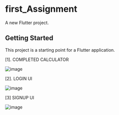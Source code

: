 # first_Assignment

A new Flutter project.

## Getting Started

This project is a starting point for a Flutter application.

[1]. COMPLETED CALCULATOR

![image](https://github.com/Deodate/mobile/assets/13644752/36f0bf92-34c0-440f-9e1b-7cb3c4b35933)

[2]. LOGIN UI

![image](https://github.com/Deodate/mobile/assets/13644752/392a8c77-42b2-4dee-925b-c782c00c7297)

[3] SIGNUP UI

![image](https://github.com/Deodate/mobile/assets/13644752/12253ce8-36ac-42ae-82bf-1ff0bc228532)



